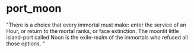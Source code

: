 # port_moon
"There is a choice that every immortal must make: enter the service of an Hour, or return to the mortal ranks, or face extinction. The moonlit little island-port called Noon is the exile-realm of the immortals who refused all those options. "
